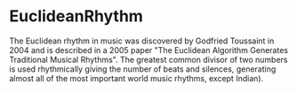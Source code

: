 # EuclideanRhythm

The Euclidean rhythm in music was discovered by Godfried Toussaint in 2004 and is described in a 2005 paper "The Euclidean Algorithm Generates Traditional Musical Rhythms".
The greatest common divisor of two numbers is used rhythmically giving the number of beats and silences, generating almost all of the most important world music rhythms, except Indian).
